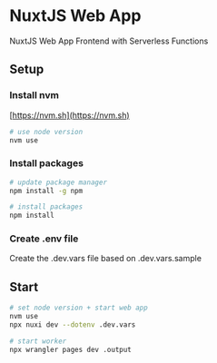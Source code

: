 # NuxtJS Web App
NuxtJS Web App Frontend with Serverless Functions 

## Setup
### Install nvm
[https://nvm.sh](https://nvm.sh)

``` bash
# use node version
nvm use
```

### Install packages
``` bash
# update package manager
npm install -g npm

# install packages
npm install
```

### Create .env file
Create the .dev.vars file based on .dev.vars.sample

## Start
``` bash
# set node version + start web app
nvm use
npx nuxi dev --dotenv .dev.vars
```

```bash
# start worker
npx wrangler pages dev .output
```